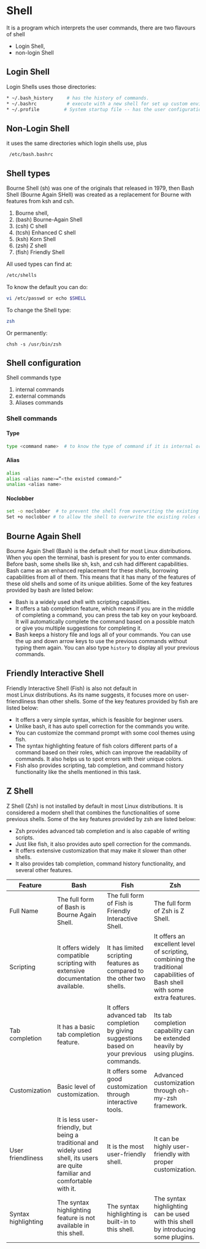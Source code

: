 # Shell
It is a program which interprets the user commands, there are two flavours of shell

* Login Shell, 
* non-login Shell

## Login Shell
Login Shells uses those directories:

```bash
* ~/.bash_history     # has the history of commands.
* ~/.bashrc           # execute with a new shell for set up custom environment variables.
* ~/.profile 	     # System startup file -- has the user configuration.
```

## Non-Login Shell
it uses the same directories which login shells use, plus
``` shell
 /etc/bash.bashrc
```


## Shell types

Bourne Shell (sh) was one of the originals that released in 1979, then 
Bash Shell (Bourne Again SHell) was created as a replacement for Bourne with features from ksh and csh.

1. Bourne shell,
2. (bash) Bourne-Again Shell
3. (csh) C shell
4. (tcsh) Enhanced C shell
5. (ksh) Korn Shell
6. (zsh) Z shell
7. (fish) Friendly Shell

All used types can find at:
```bash
/etc/shells
```

To know the default you can do:
```bash
vi /etc/passwd or echo $SHELL
```

To change the Shell type:
``` bash
zsh
```
Or permanently:
``` shell
chsh -s /usr/bin/zsh
```
## Shell configuration

Shell commands type
1. internal commands
2. external commands
3. Aliases commands

### Shell commands
#### Type
```bash
type <command name>  # to know the type of command if it is internal or external or an alias
```
#### Alias
```bash
alias
alias <alias name>=”<the existed command>”
unalias <alias name>
```
#### Noclobber
```bash
set -o noclobber  # to prevent the shell from overwriting the existing roles or files Can force it by using >| sign.
Set +o noclobber # to allow the shell to overwrite the existing roles or file
```


## Bourne Again Shell

Bourne Again Shell (Bash) is the default shell for most Linux distributions. When you open the terminal, bash is present for you to enter commands. Before bash, some shells like sh, ksh, and csh had different capabilities. Bash came as an enhanced replacement for these shells, borrowing capabilities from all of them. This means that it has many of the features of these old shells and some of its unique abilities. Some of the key features provided by bash are listed below:

- Bash is a widely used shell with scripting capabilities.
- It offers a tab completion feature, which means if you are in the middle of completing a command, you can press the tab key on your keyboard. It will automatically complete the command based on a possible match or give you multiple suggestions for completing it.
- Bash keeps a history file and logs all of your commands. You can use the up and down arrow keys to use the previous commands without typing them again. You can also type `history` to display all your previous commands.

## Friendly Interactive Shell

Friendly Interactive Shell (Fish) is also not default in most Linux distributions. As its name suggests, it focuses more on user-friendliness than other shells. Some of the key features provided by fish are listed below:

- It offers a very simple syntax, which is feasible for beginner users.
- Unlike bash, it has auto spell correction for the commands you write.
- You can customize the command prompt with some cool themes using fish.
- The syntax highlighting feature of fish colors different parts of a command based on their roles, which can improve the readability of commands. It also helps us to spot errors with their unique colors.
- Fish also provides scripting, tab completion, and command history functionality like the shells mentioned in this task.

## Z Shell

Z Shell (Zsh) is not installed by default in most Linux distributions. It is considered a modern shell that combines the functionalities of some previous shells. Some of the key features provided by zsh are listed below:

- Zsh provides advanced tab completion and is also capable of writing scripts.
- Just like fish, it also provides auto spell correction for the commands.
- It offers extensive customization that may make it slower than other shells.
- It also provides tab completion, command history functionality, and several other features.

|Feature|Bash|Fish|Zsh|
|---|---|---|---|
|Full Name|The full form of Bash is Bourne Again Shell.|The full form of Fish is Friendly Interactive Shell.|The full form of Zsh is Z Shell.|
|Scripting|It offers widely compatible scripting with extensive documentation available.|It has limited scripting features as compared to the other two shells.|It offers an excellent level of scripting, combining the traditional capabilities of Bash shell with some extra features.|
|Tab completion|It has a basic tab completion feature.|It offers advanced tab completion by giving suggestions based on your previous commands.|Its tab completion capability can be extended heavily by using plugins.|
|Customization|Basic level of customization.|It offers some good customization through interactive tools.|Advanced customization through oh-my-zsh framework.|
|User friendliness|It is less user-friendly, but being a traditional and widely used shell, its users are quite familiar and comfortable with it.|It is the most user-friendly shell.|It can be highly user-friendly with proper customization.|
|Syntax highlighting|The syntax highlighting feature is not available in this shell.|The syntax highlighting is built-in to this shell.|The syntax highlighting can be used with this shell by introducing some plugins.|
